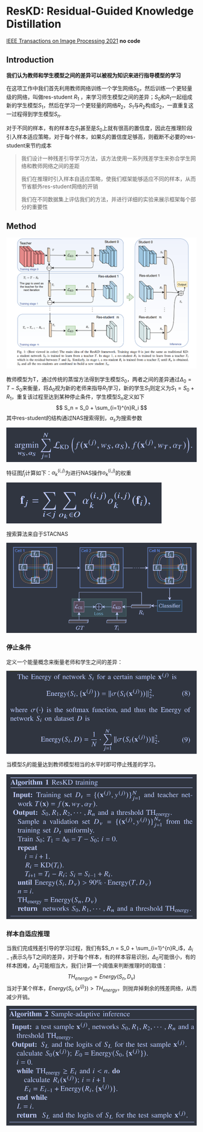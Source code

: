 # ResKD: Residual-Guided Knowledge Distillation

[IEEE Transactions on Image Processing 2021](https://ieeexplore.ieee.org/abstract/document/9382121) 	**no code**



## Introduction

**我们认为教师和学生模型之间的差异可以被视为知识来进行指导模型的学习**

在这项工作中我们首先利用教师网络训练一个学生网络$S_0$，然后训练一个更轻量级的网络，叫做res-student $R_1$ ，来学习师生模型之间的差异；$S_0$和$R_1$一起组成新的学生模型$S_1$，然后在学习一个更轻量的网络$R_2$，$S_1$与$R_2$构成$S_2$，一直重复这一过程得到学生模型$S_n$.

对于不同的样本，有的样本在$S_1$甚至是$S_0$上就有很高的置信度，因此在推理阶段引入样本适应策略，对于每个样本，如果$S_i$的置信度足够高，则截断不必要的res-student来节约成本

> 我们设计一种残差引导学习方法，该方法使用一系列残差学生来弥合学生网络和教师网络之间的差距
>
> 我们在推理时引入样本自适应策略，使我们框架能够适应不同的样本，从而节省额外res-student网络的开销
>
> 我们在不同数据集上评估我们的方法，并进行详细的实验来展示框架每个部分的重要性



## Method

![image-20240310211556482](./imgs/image-20240310211556482.png)



教师模型为T，通过传统的蒸馏方法得到学生模型$S_0$，两者之间的差异通过$\Delta_0=T-S_0$来衡量，将$\Delta_0$视为新的老师来指导$R_1$学习，新的学生$S_1$则定义为$S_1=S_0+R_1$，重复该过程至达到某种停止条件，学生模型$S_n$定义如下
$$
S_n = S_0 + \sum_{i=1}^{n}R_i
$$
其中res-student的结构通过NAS搜索得到，$\alpha_s$为搜索参数

![image-20240310212429345](./imgs/image-20240310212429345.png)

特征图$f_j$计算如下：$\alpha_k^{(i, j)}$为进行NAS操作$o_k^{(i,j)}$的权重

![image-20240310212624311](./imgs/image-20240310212624311.png)

搜索算法来自于STACNAS

![image-20240310212514053](./imgs/image-20240310212514053.png)



### 停止条件

定义一个能量概念来衡量老师和学生之间的差异：

![image-20240310212908450](./imgs/image-20240310212908450.png)

当模型$S_i$的能量达到教师模型相当的水平时即可停止残差的学习。

![image-20240310213840092](./imgs/image-20240310213840092.png)

### 样本自适应推理

当我们完成残差引导的学习过程，我们有$S_n = S_0 + \sum_{i=1}^{n}R_i$，$\Delta_{i-1}$表示$S_i$与T之间的差异，对于每个样本，有的样本容易识别，$\Delta_0$可能很小，有的样本困难，$\Delta_2$可能相当大，我们计算一个阈值来判断推理时i的取值：
$$
TH_{energy0} = Energy(S_n, D_v)
$$
当对于某个样本，$Energy(S_i, \{x^{(j)}\}) > TH_{energy}$，则抛弃掉剩余的残差网络，从而减少开销。

![image-20240310213831287](./imgs/image-20240310213831287.png)